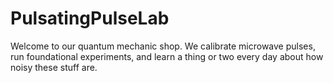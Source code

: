 # PulsatingPulseLab

Welcome to our quantum mechanic shop. We calibrate microwave pulses, run foundational experiments, and learn a thing or two every day about how noisy these stuff are. 
